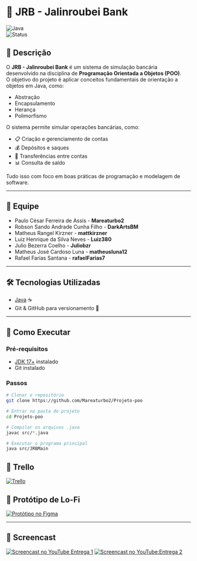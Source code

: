 # 🏦 JRB - Jalinroubei Bank  

![Java](https://img.shields.io/badge/Java-ED8B00?style=for-the-badge&logo=openjdk&logoColor=white)  
![Status](https://img.shields.io/badge/Status-Em%20Desenvolvimento-yellow?style=for-the-badge)  

## 📌 Descrição  
O **JRB - Jalinroubei Bank** é um sistema de simulação bancária desenvolvido na disciplina de **Programação Orientada a Objetos (POO)**.  
O objetivo do projeto é aplicar conceitos fundamentais de orientação a objetos em Java, como:  
- Abstração  
- Encapsulamento  
- Herança  
- Polimorfismo  

O sistema permite simular operações bancárias, como:  
- 📋 Criação e gerenciamento de contas  
- 💰 Depósitos e saques  
- 🔄 Transferências entre contas  
- 📊 Consulta de saldo  

Tudo isso com foco em boas práticas de programação e modelagem de software.  

---

## 👥 Equipe  
- Paulo César Ferreira de Assis - **Mareaturbo2**  
- Robson Sando Andrade Cunha Filho - **DarkArtsBM**  
- Matheus Rangel Kirzner - **mattkirzner**  
- Luiz Henrique da Silva Neves - **Luiz380**  
- Julio Bezerra Coelho - **Juliobzr**  
- Matheus José Cardoso Luna - **matheusluna12**  
- Rafael Farias Santana - **rafaelFarias7**  

---

## 🛠 Tecnologias Utilizadas  
- [Java](https://www.oracle.com/java/) ☕  
- Git & GitHub para versionamento 🔧  

---

## 🚀 Como Executar  

### Pré-requisitos  
- [JDK 17+](https://www.oracle.com/java/technologies/javase-jdk17-downloads.html) instalado  
- Git instalado  

### Passos  
```bash
# Clonar o repositório
git clone https://github.com/Mareaturbo2/Projeto-poo

# Entrar na pasta do projeto
cd Projeto-poo

# Compilar os arquivos .java
javac src/*.java

# Executar o programa principal
java src/JRBMain
```


## 📌 Trello
[![Trello](https://img.shields.io/badge/Trello-Quadro%20do%20Projeto-0052CC?style=for-the-badge&logo=trello&logoColor=white)](https://trello.com/b/mt2Z0dtN/jrb-projeto-poo)


## 🎨 Protótipo de Lo-Fi
[![Protótipo no Figma](https://img.shields.io/badge/Figma-Protótipo%20Lo--Fi-blue?style=for-the-badge&logo=figma)](https://www.figma.com/design/uqrwYchPt0zOBuOFScELYx?node-id=0-1)

---

## 🎥 Screencast
[![Screencast no YouTube Entrega 1](https://img.shields.io/badge/YouTube-Screencast-red?style=for-the-badge&logo=youtube)](https://youtu.be/jlmBgCxwt4k)
[![Screencast no YouTube:Entrega 2](https://img.shields.io/badge/YouTube-Screencast-red?style=for-the-badge&logo=youtube)](https://youtu.be/koP8LIMcJ9o)
